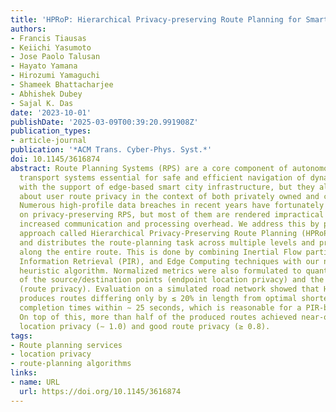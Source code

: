 ```yaml
---
title: 'HPRoP: Hierarchical Privacy-preserving Route Planning for Smart Cities'
authors:
- Francis Tiausas
- Keiichi Yasumoto
- Jose Paolo Talusan
- Hayato Yamana
- Hirozumi Yamaguchi
- Shameek Bhattacharjee
- Abhishek Dubey
- Sajal K. Das
date: '2023-10-01'
publishDate: '2025-03-09T00:39:20.991908Z'
publication_types:
- article-journal
publication: '*ACM Trans. Cyber-Phys. Syst.*'
doi: 10.1145/3616874
abstract: Route Planning Systems (RPS) are a core component of autonomous personal
  transport systems essential for safe and efficient navigation of dynamic urban environments
  with the support of edge-based smart city infrastructure, but they also raise concerns
  about user route privacy in the context of both privately owned and commercial vehicles.
  Numerous high-profile data breaches in recent years have fortunately motivated research
  on privacy-preserving RPS, but most of them are rendered impractical by greatly
  increased communication and processing overhead. We address this by proposing an
  approach called Hierarchical Privacy-Preserving Route Planning (HPRoP), which divides
  and distributes the route-planning task across multiple levels and protects locations
  along the entire route. This is done by combining Inertial Flow partitioning, Private
  Information Retrieval (PIR), and Edge Computing techniques with our novel route-planning
  heuristic algorithm. Normalized metrics were also formulated to quantify the privacy
  of the source/destination points (endpoint location privacy) and the route itself
  (route privacy). Evaluation on a simulated road network showed that HPRoP reliably
  produces routes differing only by ≤ 20% in length from optimal shortest paths, with
  completion times within ∼ 25 seconds, which is reasonable for a PIR-based approach.
  On top of this, more than half of the produced routes achieved near-optimal endpoint
  location privacy (∼ 1.0) and good route privacy (≥ 0.8).
tags:
- Route planning services
- location privacy
- route-planning algorithms
links:
- name: URL
  url: https://doi.org/10.1145/3616874
---
```

